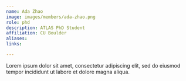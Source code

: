 ```yaml
---
name: Ada Zhao
image: images/members/ada-zhao.png
role: phd
description: ATLAS PhD Student
affiliation: CU Boulder
aliases:
links:

---
```


Lorem ipsum dolor sit amet, consectetur adipiscing elit, sed do eiusmod tempor incididunt ut labore et dolore magna aliqua.
